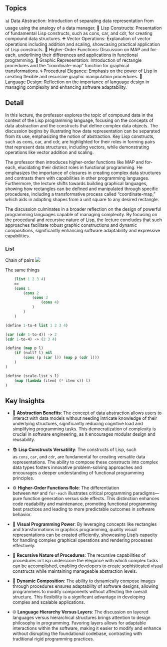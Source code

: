 ## Topics
📊 Data Abstraction: Introduction of separating data representation from usage using the analogy of a data manager.
🔗 Lisp Constructs: Presentation of fundamental Lisp constructs, such as cons, car, and cdr, for creating compound data structures.
➕ Vector Operations: Explanation of vector operations including addition and scaling, showcasing practical application of Lisp constructs.
🧩 Higher-Order Functions: Discussion on MAP and for-each, underlining their differences and applications in functional programming.
📐 Graphic Representation: Introduction of rectangle procedures and the “coordinate-map” function for graphical transformations.
🌀 Procedural Elegance: Emphasis on the power of Lisp in creating flexible and recursive graphic manipulation procedures.
🚀 Language Design: Reflection on the importance of language design in managing complexity and enhancing software adaptability.

## Detail

In this lecture, the professor explores the topic of compound data in the context of the Lisp programming language, focusing on the concepts of data abstraction and the constructs that define complex data objects. The discussion begins by illustrating how data representation can be separated from its use, emphasizing the notion of abstraction. Key Lisp constructs, such as cons, car, and cdr, are highlighted for their roles in forming pairs that represent data structures, including vectors, while demonstrating operations like vector addition and scaling.

The professor then introduces higher-order functions like MAP and for-each, elucidating their distinct roles in functional programming. He emphasizes the importance of closures in creating complex data structures and contrasts them with capabilities in other programming languages. Furthermore, the lecture shifts towards building graphical languages, showing how rectangles can be defined and manipulated through specific procedures, including a transformative process called “coordinate-map,” which aids in adapting shapes from a unit square to any desired rectangle.

The discussion culminates in a broader reflection on the design of powerful programming languages capable of managing complexity. By focusing on the procedural and recursive nature of Lisp, the lecture concludes that such approaches facilitate robust graphic constructions and dynamic compositions, significantly enhancing software adaptability and expressive capabilities.
### List


Chain of pairs
![](https://i.imgur.com/ZEwu4vG.png)
 
 The same things
 
```lisp
	(list 1 2 3 4)
	==
	(cons 1
		(cons 2
			(cons 3
				(cons 4)
			)
		)
	)

(define 1-to-4 list 1 2 3 4)

(car (cdr 1-to-4)) -> 2
(cdr 1-to-4) -> (2 3 4)

(define (map p l)
	(if (null? l) nil
		(cons (p (car l)) (map p (cdr l)))
	)
)

(define (scale-list s l)
	(map (lambda (item) (* item s)) l)
)

```

## Key Insights
- 📌 **Abstraction Benefits**: The concept of data abstraction allows users to interact with data models without needing intricate knowledge of their underlying structures, significantly reducing cognitive load and simplifying programming tasks. This democratization of complexity is crucial in software engineering, as it encourages modular design and reusability.
    
- 📚 **Lisp Constructs Versatility**: The constructs of Lisp, such as `cons`, `car`, and `cdr`, are fundamental for creating versatile data representations. The ability to compose these constructs into complex data types fosters innovative problem-solving approaches and encourages a deeper understanding of functional programming principles.
    
- ⚙️ **Higher-Order Functions Role**: The differentiation between `MAP` and `for-each` illustrates critical programming paradigms—pure function generation versus side effects. This distinction enhances code readability and maintenance, promoting functional programming best practices and leading to more predictable outcomes in software behavior.
    
- 🎨 **Visual Programming Power**: By leveraging concepts like rectangles and transformations in graphics programming, quality visual representations can be created efficiently, showcasing Lisp’s capacity for handling complex graphical operations and rendering processes effectively.
    
- 🔄 **Recursive Nature of Procedures**: The recursive capabilities of procedures in Lisp underscore the elegance with which complex tasks can be accomplished, enabling developers to create sophisticated visual constructs while maintaining manageable abstraction levels.
    
- 🧩 **Dynamic Composition**: The ability to dynamically compose images through procedures ensures adaptability of software designs, allowing programmers to modify components without affecting the overall structure. This flexibility is a significant advantage in developing complex and scalable applications.
    
- 🌐 **Language Hierarchy Versus Layers**: The discussion on layered languages versus hierarchical structures brings attention to design philosophy in programming. Favoring layers allows for adaptable interactions within the software, making it easier to modify and enhance without disrupting the foundational codebase, contrasting with traditional rigid programming practices.